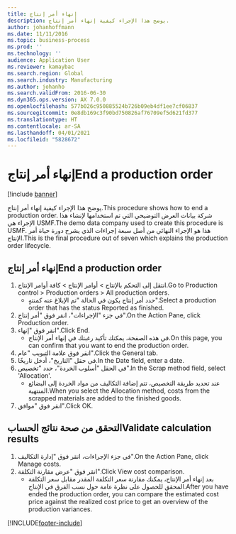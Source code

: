 ```yaml
---
title: إنهاء أمر إنتاج
description: يوضح هذا الإجراء كيفية إنهاء أمر إنتاج.
author: johanhoffmann
ms.date: 11/11/2016
ms.topic: business-process
ms.prod: ''
ms.technology: ''
audience: Application User
ms.reviewer: kamaybac
ms.search.region: Global
ms.search.industry: Manufacturing
ms.author: johanho
ms.search.validFrom: 2016-06-30
ms.dyn365.ops.version: AX 7.0.0
ms.openlocfilehash: 577b026c950885524b726b09eb4df1ee7cf06837
ms.sourcegitcommit: 0e8db169c3f90bd750826af76709ef5d621fd377
ms.translationtype: HT
ms.contentlocale: ar-SA
ms.lasthandoff: 04/01/2021
ms.locfileid: "5828672"
---
```

# <a name="end-a-production-order"></a><span data-ttu-id="cb65a-103">إنهاء أمر إنتاج</span><span class="sxs-lookup"><span data-stu-id="cb65a-103">End a production order</span></span>

[!include [banner](../../includes/banner.md)]

<span data-ttu-id="cb65a-104">يوضح هذا الإجراء كيفية إنهاء أمر إنتاج.</span><span class="sxs-lookup"><span data-stu-id="cb65a-104">This procedure shows how to end a production order.</span></span> <span data-ttu-id="cb65a-105">شركة بيانات العرض التوضيحي التي تم استخدامها لإنشاء هذا الإجراء هي USMF.</span><span class="sxs-lookup"><span data-stu-id="cb65a-105">The demo data company used to create this procedure is USMF.</span></span> <span data-ttu-id="cb65a-106">هذا هو الإجراء النهائي من أصل سبعة إجراءات الذي يشرح دورة حياة أمر الإنتاج.</span><span class="sxs-lookup"><span data-stu-id="cb65a-106">This is the final procedure out of seven which explains the production order lifecycle.</span></span>


## <a name="end-a-production-order"></a><span data-ttu-id="cb65a-107">إنهاء أمر إنتاج</span><span class="sxs-lookup"><span data-stu-id="cb65a-107">End a production order</span></span>
1. <span data-ttu-id="cb65a-108">انتقل إلى التحكم بالإنتاج‬ > أوامر الإنتاج > كافة أوامر الإنتاج.</span><span class="sxs-lookup"><span data-stu-id="cb65a-108">Go to Production control > Production orders > All production orders.</span></span>
    * <span data-ttu-id="cb65a-109">حدد أمر إنتاج يكون في الحالة "تم الإبلاغ عنه كمنتهٍ".</span><span class="sxs-lookup"><span data-stu-id="cb65a-109">Select a production order that has the status Reported as finished.</span></span>  
2. <span data-ttu-id="cb65a-110">في جزء "الإجراءات"، انقر فوق "أمر إنتاج".</span><span class="sxs-lookup"><span data-stu-id="cb65a-110">On the Action Pane, click Production order.</span></span>
3. <span data-ttu-id="cb65a-111">انقر فوق "إنهاء".</span><span class="sxs-lookup"><span data-stu-id="cb65a-111">Click End.</span></span>
    * <span data-ttu-id="cb65a-112">في هذه الصفحة، يمكنك تأكيد رغبتك في إنهاء أمر الإنتاج.</span><span class="sxs-lookup"><span data-stu-id="cb65a-112">On this page, you can confirm that you want to end the production order.</span></span>  
4. <span data-ttu-id="cb65a-113">انقر فوق علامة التبويب "عام".</span><span class="sxs-lookup"><span data-stu-id="cb65a-113">Click the General tab.</span></span>
5. <span data-ttu-id="cb65a-114">في حقل "التاريخ"، أدخل تاريخًا.</span><span class="sxs-lookup"><span data-stu-id="cb65a-114">In the Date field, enter a date.</span></span>
6. <span data-ttu-id="cb65a-115">في الحقل "أسلوب الخردة"، حدد "تخصيص".</span><span class="sxs-lookup"><span data-stu-id="cb65a-115">In the Scrap method field, select 'Allocation'.</span></span>
    * <span data-ttu-id="cb65a-116">عند تحديد طريقة التخصيص، تتم إضافة التكاليف من مواد الخردة إلى البضائع المنتهية.</span><span class="sxs-lookup"><span data-stu-id="cb65a-116">When you select the Allocation method, costs from the scrapped materials are added to the finished goods.</span></span>  
7. <span data-ttu-id="cb65a-117">انقر فوق "موافق".</span><span class="sxs-lookup"><span data-stu-id="cb65a-117">Click OK.</span></span>

## <a name="validate-calculation-results"></a><span data-ttu-id="cb65a-118">التحقق من صحة نتائج الحساب</span><span class="sxs-lookup"><span data-stu-id="cb65a-118">Validate calculation results</span></span>
1. <span data-ttu-id="cb65a-119">في جزء الإجراءات، انقر فوق "إدارة التكاليف‬".</span><span class="sxs-lookup"><span data-stu-id="cb65a-119">On the Action Pane, click Manage costs.</span></span>
2. <span data-ttu-id="cb65a-120">انقر فوق "عرض مقارنة التكلفة".</span><span class="sxs-lookup"><span data-stu-id="cb65a-120">Click View cost comparison.</span></span>
    * <span data-ttu-id="cb65a-121">بعد إنهاء أمر الإنتاج، يمكنك مقارنة سعر التكلفة المقدر مقابل سعر التكلفة المحقق للحصول على نظرة عامة حول نسب الفرق في الإنتاج.</span><span class="sxs-lookup"><span data-stu-id="cb65a-121">After you have ended the production order, you can compare the estimated cost price against the realized cost price to get an overview of the production variances.</span></span>  


[!INCLUDE[footer-include](../../../includes/footer-banner.md)]